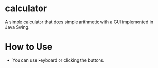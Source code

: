 # calculator
A simple calculator that does simple arithmetic with a GUI implemented in Java Swing. 

# How to Use
* You can use keyboard or clicking the buttons.
